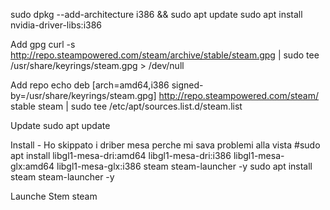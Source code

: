sudo dpkg --add-architecture i386 && sudo apt update
sudo apt install nvidia-driver-libs:i386

Add gpg
curl -s http://repo.steampowered.com/steam/archive/stable/steam.gpg | sudo tee /usr/share/keyrings/steam.gpg > /dev/null

Add repo
echo deb [arch=amd64,i386 signed-by=/usr/share/keyrings/steam.gpg] http://repo.steampowered.com/steam/ stable steam | sudo tee /etc/apt/sources.list.d/steam.list

Update
sudo apt update

Install - Ho skippato i driber mesa perche mi sava problemi alla vista
#sudo apt install libgl1-mesa-dri:amd64 libgl1-mesa-dri:i386 libgl1-mesa-glx:amd64 libgl1-mesa-glx:i386 steam steam-launcher -y
sudo apt install steam steam-launcher -y

Launche Stem
steam